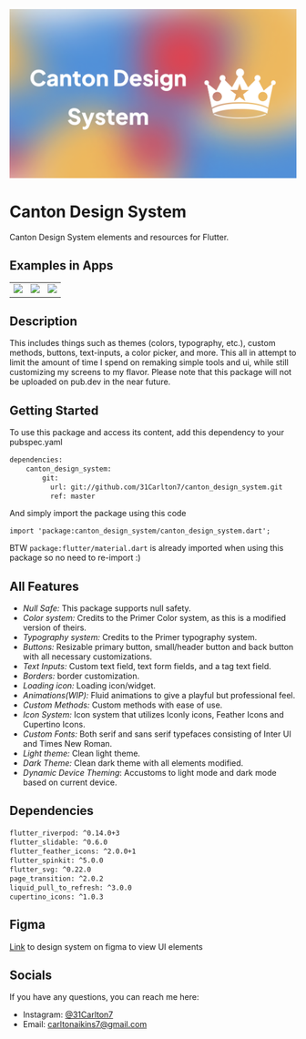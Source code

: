 <img src="https://github.com/31Carlton7/canton_ui/blob/master/lib/assets/main_visual.png"> </img>

# Canton Design System

Canton Design System elements and resources for Flutter.

## Examples in Apps

<table> 
  <tr>
    <td> 
      <img width="250" src="https://github.com/31Carlton7/canton_ui/blob/master/lib/assets/iphone_1"> </img>
    </td>
    <td>
      <img width="250" src="https://github.com/31Carlton7/canton_ui/blob/master/lib/assets/iphone_7"> 
  </img> 
    </td>
    <td> 
        <img width="250" src="https://github.com/31Carlton7/canton_ui/blob/master/lib/assets/demo.gif"> 
  </img>
    </td>
  </tr>
</table>

## Description

This includes things such as themes (colors, typography, etc.), custom methods, buttons, text-inputs, a color picker, and more. This all in attempt to limit the amount of time I spend on remaking simple tools and ui, while still customizing my screens to my flavor. Please note that this package will not be uploaded on pub.dev in the near future.

## Getting Started

To use this package and access its content, add this dependency to your pubspec.yaml

```
dependencies:
    canton_design_system:
        git:
          url: git://github.com/31Carlton7/canton_design_system.git
          ref: master
```

And simply import the package using this code

```
import 'package:canton_design_system/canton_design_system.dart';
```

BTW `package:flutter/material.dart` is already imported when using this package so no need to re-import :)

## All Features

- _Null Safe:_ This package supports null safety.
- _Color system:_ Credits to the Primer Color system, as this is a modified version of theirs.
- _Typography system:_ Credits to the Primer typography system.
- _Buttons:_ Resizable primary button, small/header button and back button with all necessary customizations.
- _Text Inputs:_ Custom text field, text form fields, and a tag text field.
- _Borders:_ border customization.
- _Loading icon:_ Loading icon/widget.
- _Animations(WIP):_ Fluid animations to give a playful but professional feel.
- _Custom Methods:_ Custom methods with ease of use.
- _Icon System:_ Icon system that utilizes Iconly icons, Feather Icons and Cupertino Icons.
- _Custom Fonts:_ Both serif and sans serif typefaces consisting of Inter UI and Times New Roman.
- _Light theme:_ Clean light theme.
- _Dark Theme:_ Clean dark theme with all elements modified.
- _Dynamic Device Theming_: Accustoms to light mode and dark mode based on current device.

## Dependencies

```
flutter_riverpod: ^0.14.0+3
flutter_slidable: ^0.6.0
flutter_feather_icons: ^2.0.0+1
flutter_spinkit: ^5.0.0
flutter_svg: ^0.22.0
page_transition: ^2.0.2
liquid_pull_to_refresh: ^3.0.0
cupertino_icons: ^1.0.3
```

## Figma

[Link](https://www.figma.com/file/2CqQmmBKSA8f0fvrzsHNO7/Canton-Design-System?node-id=405%3A515) to design system on figma to view UI elements

## Socials

If you have any questions, you can reach me here:

- Instagram: [@31Carlton7](https://www.instagram.com/31carlton7/)
- Email: carltonaikins7@gmail.com
